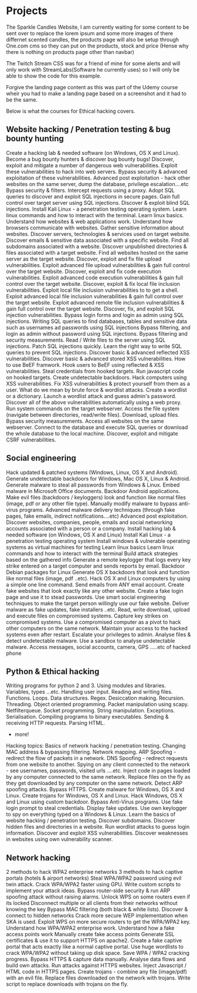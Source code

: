 # Projects

The Sparkle Candles Website, I am currently waiting for some content to be sent over to replace the lorem ipsum and some more images of there differnet scented candles, the products page will also be setup through One.com cms so they can put on the products, stock and price (Hense why there is nothing on products page other than navbar)

The Twitch Stream CSS was for a friend of mine for some alerts and will only work with StreamLabs(Software he currently uses) so I will only be able to show the code for this example.

Forgive the landing page content as this was part of the Udemy course wheir you had to make a landing page based on a screenshot and it had to be the same.


Below is what the courses for Ethical hacking covers.

Website hacking / Penetration testing & bug bounty hunting
--
Create a hacking lab & needed software (on Windows, OS X and Linux).
Become a bug bounty hunters & discover bug bounty bugs!
Discover, exploit and mitigate a number of dangerous web vulnerabilities.
Exploit these vulnerabilities to hack into web servers.
Bypass security & advanced exploitation of these vulnerabilities.
Advanced post exploitation - hack other websites on the same server, dump the database, privilege escalation....etc
Bypass security & filters.
Intercept requests using a proxy.
Adopt SQL queries to discover and exploit SQL injections in secure pages.
Gain full control over target server using SQL injections.
Discover & exploit blind SQL injections.
Install Kali Linux - a penetration testing operating system.
Learn linux commands and how to interact with the terminal.
Learn linux basics.
Understand how websites & web applications work.
Understand how browsers communicate with websites.
Gather sensitive information about websites.
Discover servers, technologies & services used on target website.
Discover emails & sensitive data associated with a specific website.
Find all subdomains associated with a website.
Discover unpublished directories & files associated with a target website.
Find all websites hosted on the same server as the target website.
Discover, exploit and fix file upload vulnerabilities.
Exploit advanced file upload vulnerabilities & gain full control over the target website.
Discover, exploit and fix code execution vulnerabilities.
Exploit advanced code execution vulnerabilities & gain full control over the target website.
Discover, exploit & fix local file inclusion vulnerabilities.
Exploit local file inclusion vulnerabilities to to get a shell.
Exploit advanced local file inclusion vulnerabilities & gain full control over the target website.
Exploit advanced remote file inclusion vulnerabilities & gain full control over the target website.
Discover, fix, and exploit SQL injection vulnerabilities.
Bypass login forms and login as admin using SQL injections.
Writing SQL queries to find databases, tables and sensitive data such as usernames ad passwords using SQL injections
Bypass filtering, and login as admin without password using SQL injections.
Bypass filtering and security measurements.
Read / Write files to the server using SQL injections.
Patch SQL injections quickly.
Learn the right way to write SQL queries to prevent SQL injections.
Discover basic & advanced reflected XSS vulnerabilities.
Discover basic & advanced stored XSS vulnerabilities.
How to use BeEF framwork.
Hook users to BeEF using reflected & XSS vulnerabilities.
Steal credentials from hooked targets.
Run javascript code on hooked targets.
Create undetectable backdoors.
Hack computers using XSS vulnerabilities.
Fix XSS vulnerabilities & protect yourself from them as a user.
What do we mean by brute force & wordlist attacks.
Create a wordlist or a dictionary.
Launch a wordlist attack and guess admin's password.
Discover all of the above vulnerabilities automatically using a web proxy.
Run system commands on the target webserver.
Access the file system (navigate between directories, read/write files).
Download, upload files.
Bypass security measurements.
Access all websites on the same webserver.
Connect to the database and execute SQL queries or download the whole database to the local machine.
Discover, exploit and mitigate CSRF vulnerabilities.


Social engineering
--
Hack updated & patched systems (Windows, Linux, OS X and Android).
Generate undetectable backdoors for Windows, Mac OS X, Linux & Android.
Generate malware to steal all passwords from Windows & Linux.
Embed malware in Microsoft Office documents.
Backdoor Android applications.
Make evil files (backdoors / keyloggers) look and function like normal files (image, pdf or any other file type).
Manually modify malware to bypass anti-virus programs.
Advanced malware delivery techniques (through fake pages, fake emails, indirect notifications....etc)
Advanced post exploitation.
Discover websites, companies, people, emails and social networking accounts associated with a person or a company.
Install hacking lab & needed software (on Windows, OS X and Linux)
Install Kali Linux - a penetration testing operating system
Install windows & vulnerable operating systems as virtual machines for testing
Learn linux basics
Learn linux commands and how to interact with the terminal
Build attack strategies based on the gathered info
Generate a remote keylogger that logs every key strike entered on a target computer and sends reports by email.
Backdoor Debian packages for Linux
Generate OS X backdoors that look and function like normal files (image, pdf ..etc).
Hack OS X and Linux computers by using a simple one line command.
Send emails from ANY email account.
Create fake websites that look exactly like any other website.
Create a fake login page and use it to stead passwords.
Use smart social engineering techniques to make the target person willingly use our fake website.
Deliver malware as fake updates, fake installers ..etc.
Read, write download, upload and execute files on compromised systems.
Capture key strikes on compromised systems.
Use a compromised computer as a pivot to hack other computers on the same network.
Maintain your access to the hacked systems even after restart.
Escalate your privileges to admin.
Analyse files & detect undetectable malware.
Use a sandbox to analyse undetectable malware.
Access messages, social accounts, camera, GPS .....etc of hacked phone


Python & Ethical hacking
--
Writing programs for python 2 and 3.
Using modules and libraries.
Variables, types ...etc.
Handling user input.
Reading and writing files.
Functions.
Loops.
Data structures.
Regex.
Desiccation making.
Recursion.
Threading.
Object oriented programming.
Packet manipulation using scapy.
Netfilterqueue.
Socket programming.
String manipulation.
Exceptions.
Serialisation.
Compiling programs to binary executables.
Sending & receiving HTTP requests.
Parsing HTML.
+ more!

Hacking topics:
Basics of network hacking / penetration testing.
Changing MAC address & bypassing filtering.
Network mapping.
ARP Spoofing - redirect the flow of packets in a network.
DNS Spoofing - redirect requests from one website to another.
Spying on any client connected to the network - see usernames, passwords, visited urls ....etc.
Inject code in pages loaded by any computer connected to the same network.
Replace files on the fly as they get downloaded by any computer on the same network.
Detect ARP spoofing attacks.
Bypass HTTPS.
Create malware for Windows, OS X and Linux.
Create trojans for Windows, OS X and Linux.
Hack Windows, OS X and Linux using custom backdoor.
Bypass Anti-Virus programs.
Use fake login prompt to steal credentials.
Display fake updates.
Use own keylogger to spy on everything typed on a Windows & Linux.
Learn the basics of website hacking / penetration testing.
Discover subdomains.
Discover hidden files and directories in a website.
Run wordlist attacks to guess login information.
Discover and exploit XSS vulnerabilities.
Discover weaknesses in websites using own vulnerability scanner.


Network hacking
--
2 methods to hack WPA2 enterprise networks
3 methods to hack captive portals (hotels & airport networks)
Steal WPA/WPA2 password using evil twin attack.
Crack WPA/WPA2 faster using GPU.
Write custom scripts to implement your attack ideas.
Bypass router-side security & run ARP spoofing attack without raising alarms.
Unlock WPS on some routers even if its locked
Disconnect multiple or all clients from their networks without knowing the key
Bypass MAC filtering (both black & white lists).
Discover & connect to hidden networks
Crack more secure WEP implementation when SKA is used.
Exploit WPS on more secure routers to get the WPA/WPA2 key.
Understand how WPA/WPA2 enterprise work.
Understand how a fake access points work
Manually create fake access points
Generate SSL certificates & use it to support HTTPS on apache2.
Create a fake captive portal that acts exactly like a normal captive portal.
Use huge wordlists to crack WPA/WPA2 without taking up disk space.
Save WPA / WPA2 cracking progress.
Bypass HTTPS & capture data manually.
Analyse data flows and build own attacks.
Run attacks against HTTPS websites.
Inject Javascript / HTML code in HTTPS pages.
Create trojans - combine any file (image/pdf) with an evil file.
Replace files downloaded on the network with trojans.
Write script to replace downloads with trojans on the fly.
